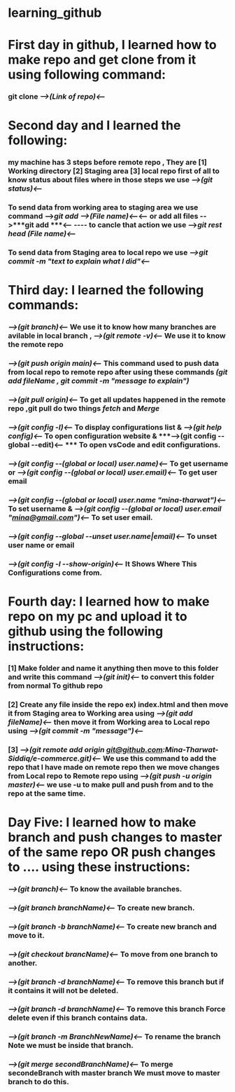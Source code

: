 # learning_github
# First day in github, I learned how to make repo and get clone from it using following command:
### git clone ***-->(Link of repo)<--***
# Second day and I learned the following:
### my machine has 3 steps before remote repo , They are  [1] Working directory [2] Staging area [3] local repo first of all to know status about files where in those steps we use ***-->(git status)<--***
### To send data from **working area** to **staging area** we use command -->***git add -->(File name)<--***<-- or add all files -->***git add ***<-- ---- to cancle that action we use -->***git rest head (File name)<--***
### To send data from **Staging area** to **local repo** we use ***-->git commit -m "text to explain what I did"<--***

# Third day: I learned the following commands:
### ***-->(git branch)<--*** We use it to know how many branches are avilable in local branch , ***-->(git remote -v)<--*** We use it to know the remote repo
### ***-->(git push origin main)<--*** This command used to push data from **local repo** to **remote repo** after using these commands ***(git add fileName , git commit -m "message to explain")***
### ***-->(git pull origin)<--*** To get all updates happened in the remote repo ,**git pull** do two things ***fetch*** and ***Merge***
### ***-->(git config -l)<--*** To display configurations list & ***-->(git help config)<--*** To open configuration website & ***-->(git config --global --edit)<-- *** To open vsCode and edit configurations.
### ***-->(git config --(global or local) user.name)<--*** To get username or ***-->(git config --(global or local) user.email)<--*** To get user email
### ***-->(git config --(global or local) user.name "mina-tharwat")<--*** To set username & ***-->(git config --(global or local) user.email "mina@gmail.com")<--*** To set user email.
### ***-->(git config --global --unset user.name|email)<--*** To unset user name or email
### ***-->(git config -l --show-origin)<--*** It Shows Where This Configurations come from.
# Fourth day: I learned how to make repo on my pc and upload it to github using the following instructions:
### [1] Make folder and name it anything then move to this folder and write this command ***-->(git init)<--*** to convert this folder from normal To github repo
### [2] Create any file inside the repo ex) index.html and then move it from **Staging area** to **Working area** using ***-->(git add fileName)<--*** then  move it from **Working area** to **Local repo** using ***-->(git commit -m "message")<--*** 
### [3]  ***-->(git remote add origin git@github.com:Mina-Tharwat-Siddiq/e-commerce.git)<--*** We use this command to add the repo that I have made on remote repo then we move changes from **Local repo** to **Remote repo** using ***-->(git push -u origin master)<--*** we use **-u** to make pull and push from and to the repo at the same time.
# Day Five: I learned how to make branch and push changes to master of the same repo **OR** push changes to .... using these instructions:
### ***-->(git branch)<--*** To know the available branches.
### ***-->(git branch branchName)<--*** To create new branch.
### ***-->(git branch -b branchName)<--*** To create new branch and move to it.
### ***-->(git checkout brancName)<--*** To move from one branch to another.
### ***-->(git branch -d branchName)<--*** To remove this branch **but if it contains it will not be deleted**.
### ***-->(git branch -d branchName)<--*** To remove this branch **Force delete even if this branch contains data**.
### ***-->(git branch -m BranchNewName)<--*** To rename the branch **Note we must be inside that branch**.
### ***-->(git merge secondBranchName)<--*** To merge secondeBranch with master branch **We must move to master branch to do this**.

